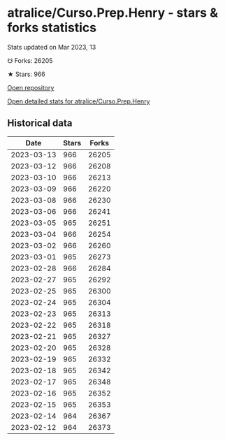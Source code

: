 # atralice/Curso.Prep.Henry - stars & forks statistics

Stats updated on Mar 2023, 13

☋ Forks: 26205

★ Stars: 966

[Open repository](https://github.com/atralice/Curso.Prep.Henry)

[Open detailed stats for atralice/Curso.Prep.Henry](https://reviewgithub.com/rep/atralice/Curso.Prep.Henry)

## Historical data
| Date | Stars | Forks |
|------|-------|-------|
| 2023-03-13 | 966 | 26205 | 
| 2023-03-12 | 966 | 26208 | 
| 2023-03-10 | 966 | 26213 | 
| 2023-03-09 | 966 | 26220 | 
| 2023-03-08 | 966 | 26230 | 
| 2023-03-06 | 966 | 26241 | 
| 2023-03-05 | 965 | 26251 | 
| 2023-03-04 | 966 | 26254 | 
| 2023-03-02 | 966 | 26260 | 
| 2023-03-01 | 965 | 26273 | 
| 2023-02-28 | 966 | 26284 | 
| 2023-02-27 | 965 | 26292 | 
| 2023-02-25 | 965 | 26300 | 
| 2023-02-24 | 965 | 26304 | 
| 2023-02-23 | 965 | 26313 | 
| 2023-02-22 | 965 | 26318 | 
| 2023-02-21 | 965 | 26327 | 
| 2023-02-20 | 965 | 26328 | 
| 2023-02-19 | 965 | 26332 | 
| 2023-02-18 | 965 | 26342 | 
| 2023-02-17 | 965 | 26348 | 
| 2023-02-16 | 965 | 26352 | 
| 2023-02-15 | 965 | 26353 | 
| 2023-02-14 | 964 | 26367 | 
| 2023-02-12 | 964 | 26373 | 

